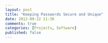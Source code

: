 ```yaml
---
layout: post
title: "Keeping Passwords Secure and Unique"
date: 2012-09-22 11:30
comments: true
categories: [Projects, Software]
published: false
---
```

